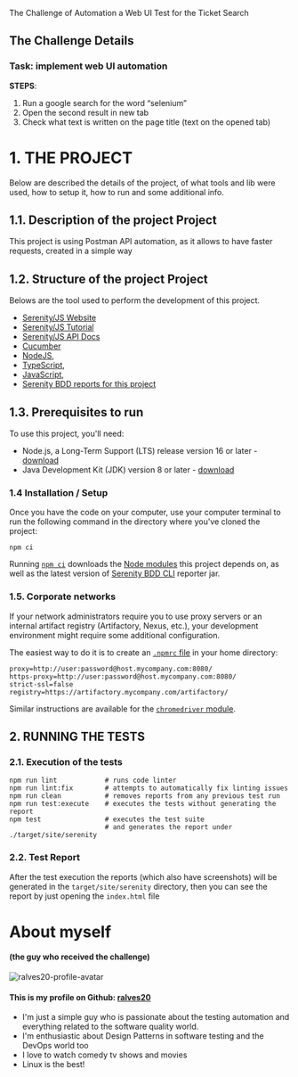 The Challenge of Automation a Web UI Test for the Ticket Search

## The Challenge Details

### Task: implement web UI automation
**STEPS**:
1. Run a google search for the word “selenium”
2. Open the second result in new tab
3. Check what text is written on the page title (text on the opened tab)


# 1. THE PROJECT

Below are described the details of the project, of what tools and lib were used, how to setup it, how to run and some additional info.

## 1.1. Description of the project Project
This project is using Postman API automation, as it allows to have faster requests, created in a simple way
 

## 1.2. Structure of the project Project

Belows are the tool used to perform the development of this project.
- [Serenity/JS Website](https://serenity-js.org)
- [Serenity/JS Tutorial](https://serenity-js.org/handbook/thinking-in-serenity-js/index.html)
- [Serenity/JS API Docs](https://serenity-js.org/modules)
- [Cucumber](https://github.com/cucumber/cucumber-js)
- [NodeJS](https://nodejs.org/en/),
- [TypeScript](https://www.typescriptlang.org/),
- [JavaScript](https://www.javascript.com/),
- [Serenity BDD reports for this project](https://serenity-js.github.io/serenity-js-cucumber-webdriverio-template/)

## 1.3. Prerequisites to run

To use this project, you'll need:
- Node.js, a Long-Term Support (LTS) release version 16 or later - [download](https://nodejs.org/en/)
- Java Development Kit (JDK) version 8 or later - [download](https://adoptopenjdk.net/)


### 1.4 Installation / Setup

Once you have the code on your computer, use your computer terminal to run the following command in the directory where you've cloned the project:
```
npm ci
```

Running [`npm ci`](https://docs.npmjs.com/cli/v6/commands/npm-ci) downloads the [Node modules](https://docs.npmjs.com/about-packages-and-modules) this project depends on,
as well as the latest version of [Serenity BDD CLI](https://github.com/serenity-bdd/serenity-cli) reporter jar. 

### 1.5. Corporate networks

If your network administrators require you to use proxy servers or an internal artifact registry (Artifactory, Nexus, etc.), your development environment might require some additional configuration.

The easiest way to do it is to create an [`.npmrc` file](https://docs.npmjs.com/cli/v6/configuring-npm/npmrc) in your home directory: 

```
proxy=http://user:password@host.mycompany.com:8080/
https-proxy=http://user:password@host.mycompany.com:8080/
strict-ssl=false
registry=https://artifactory.mycompany.com/artifactory/
```

Similar instructions are available for the [`chromedriver` module](https://www.npmjs.com/package/chromedriver).

## 2. RUNNING THE TESTS

### 2.1. Execution of the tests

```
npm run lint            # runs code linter
npm run lint:fix        # attempts to automatically fix linting issues
npm run clean           # removes reports from any previous test run
npm run test:execute    # executes the tests without generating the report
npm test                # executes the test suite
                        # and generates the report under ./target/site/serenity
```


### 2.2. Test Report
After the test execution the reports (which also have screenshots) will be generated in the `target/site/serenity` directory, then you can see the report by just opening the `index.html` file



# About myself 
#### (the guy who received the challenge)

![ralves20-profile-avatar](https://avatars.githubusercontent.com/u/40844089)
#### This is my profile on Github: [ralves20](https://github.com/ralves20)


* I'm just a simple guy who is passionate about the testing automation and everything related to the software quality world.
* I'm enthusiastic about Design Patterns in software testing and the DevOps world too
* I love to watch comedy tv shows and movies
* Linux is the best!


